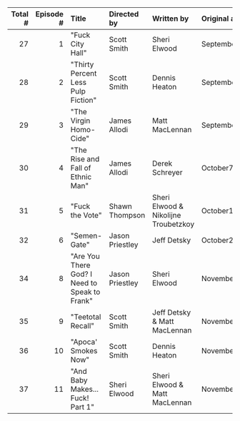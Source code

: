 |   Total # |   Episode # | Title                                         | Directed by     | Written by                           | Original air date   |
|----------:|------------:|:----------------------------------------------|:----------------|:-------------------------------------|:--------------------|
|        27 |           1 | "Fuck City Hall"                              | Scott Smith     | Sheri Elwood                         | September23,2012    |
|        28 |           2 | "Thirty Percent Less Pulp Fiction"            | Scott Smith     | Dennis Heaton                        | September23,2012    |
|        29 |           3 | "The Virgin Homo-Cide"                        | James Allodi    | Matt MacLennan                       | September30,2012    |
|        30 |           4 | "The Rise and Fall of Ethnic Man"             | James Allodi    | Derek Schreyer                       | October7,2012       |
|        31 |           5 | "Fuck the Vote"                               | Shawn Thompson  | Sheri Elwood & Nikolijne Troubetzkoy | October14,2012      |
|        32 |           6 | "Semen-Gate"                                  | Jason Priestley | Jeff Detsky                          | October21,2012      |
|        34 |           8 | "Are You There God? I Need to Speak to Frank" | Jason Priestley | Sheri Elwood                         | November4,2012      |
|        35 |           9 | "Teetotal Recall"                             | Scott Smith     | Jeff Detsky & Matt MacLennan         | November11,2012     |
|        36 |          10 | "Apoca' Smokes Now"                           | Scott Smith     | Dennis Heaton                        | November18,2012     |
|        37 |          11 | "And Baby Makes... Fuck! Part 1"              | Sheri Elwood    | Sheri Elwood & Matt MacLennan        | November25,2012     |